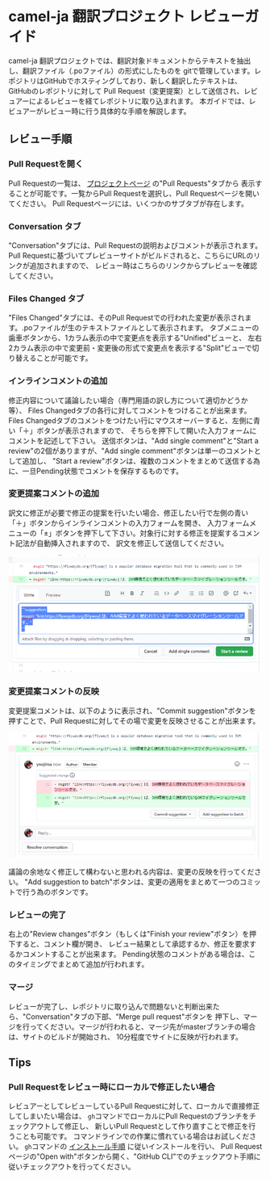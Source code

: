 # camel-ja 翻訳プロジェクト レビューガイド

camel-ja 翻訳プロジェクトでは、翻訳対象ドキュメントからテキストを抽出し、翻訳ファイル（.poファイル）の形式にしたものを
gitで管理しています。レポジトリはGitHubでホスティングしており、新しく翻訳したテキストは、GitHubのレポジトリに対して
Pull Request（変更提案）として送信され、レビュアーによるレビューを経てレポジトリに取り込まれます。
本ガイドでは、レビュアーがレビュー時に行う具体的な手順を解説します。

## レビュー手順

### Pull Requestを開く

Pull Requestの一覧は、 [プロジェクトページ](https://github.com/jcug-oss/camel-ja) の"Pull Requests"タブから
表示することが可能です。一覧からPull Requestを選択し、Pull Requestページを開いてください。
Pull Requestページには、いくつかのサブタブが存在します。

### Conversation タブ

"Conversation"タブには、Pull Requestの説明およびコメントが表示されます。
Pull Requestに基づいてプレビューサイトがビルドされると、こちらにURLのリンクが追加されますので、
レビュー時はこちらのリンクからプレビューを確認してください。

### Files Changed タブ

"Files Changed"タブには、そのPull Requestでの行われた変更が表示されます。.poファイルが生のテキストファイルとして表示されます。
タブメニューの歯車ボタンから、1カラム表示の中で変更点を表示する"Unified"ビューと、
左右2カラム表示の中で変更前・変更後の形式で変更点を表示する"Split"ビューで切り替えることが可能です。


### インラインコメントの追加

修正内容について議論したい場合（専門用語の訳し方について適切かどうか等）、
Files Changedタブの各行に対してコメントをつけることが出来ます。
Files Changedタブのコメントをつけたい行にマウスオーバーすると、左側に青い「＋」ボタンが表示されますので、
そちらを押下して開いた入力フォームにコメントを記述して下さい。
送信ボタンは、"Add single comment"と"Start a review"の2個がありますが、"Add single comment"ボタンは単一のコメントとして追加し、
"Start a review"ボタンは、複数のコメントをまとめて送信する為に、一旦Pending状態でコメントを保存するものです。

### 変更提案コメントの追加

訳文に修正が必要で修正の提案を行いたい場合、修正したい行で左側の青い「＋」ボタンからインラインコメントの入力フォームを開き、
入力フォームメニューの「±」ボタンを押下して下さい。対象行に対する修正を提案するコメント記法が自動挿入されますので、
訳文を修正して送信してください。

![変更提案コメントフォーム](internal/docs/images/suggestion-comment-form.png)

### 変更提案コメントの反映

変更提案コメントは、以下のように表示され、"Commit suggestion"ボタンを押すことで、Pull Requestに対してその場で変更を反映させることが出来ます。

![変更提案コメントフォーム](internal/docs/images/suggestion-comment.png)

議論の余地なく修正して構わないと思われる内容は、変更の反映を行ってください。
"Add suggestion to batch"ボタンは、変更の適用をまとめて一つのコミットで行う為のボタンです。

### レビューの完了

右上の"Review changes"ボタン（もしくは"Finish your review"ボタン）を押下すると、コメント欄が開き、
レビュー結果として承認するか、修正を要求するかコメントすることが出来ます。
Pending状態のコメントがある場合は、このタイミングでまとめて追加が行われます。

### マージ

レビューが完了し、レポジトリに取り込んで問題ないと判断出来たら、"Conversation"タブの下部、"Merge pull request"ボタンを
押下し、マージを行ってください。マージが行われると、マージ先がmasterブランチの場合は、サイトのビルドが開始され、
10分程度でサイトに反映が行われます。

## Tips

### Pull Requestをレビュー時にローカルで修正したい場合

レビュアーとしてレビューしているPull Requestに対して、ローカルで直接修正してしまいたい場合は、
`gh`コマンドでローカルにPull Requestのブランチをチェックアウトして修正し、
新しいPull Requestとして作り直すことで修正を行うことも可能です。
コマンドラインでの作業に慣れている場合はお試しください。
`gh`コマンドの [インストール手順](https://github.com/cli/cli#installation) に従いインストールを行い、
Pull Requestページの"Open with"ボタンから開く、"GitHub CLI"でのチェックアウト手順に従いチェックアウトを行ってください。


